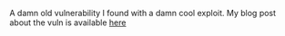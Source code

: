 A damn old vulnerability I found with a damn cool exploit.
My blog post about the vuln is available [here](https://securityresear.ch/2009/08/02/advisory-adobe-flash-player-avm2/)



